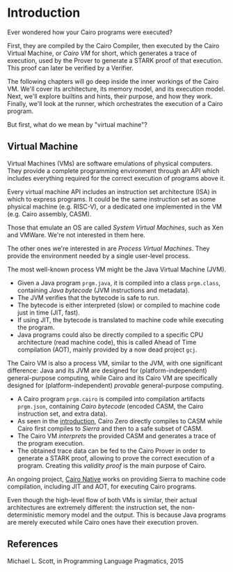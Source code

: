 # Introduction

Ever wondered how your Cairo programs were executed?

First, they are compiled by the Cairo Compiler, then executed
by the Cairo Virtual Machine, or _Cairo VM_ for short,
which generates a trace of execution, used by the Prover
to generate a STARK proof of that execution. This proof can later
be verified by a Verifier.

The following chapters will go deep inside the inner workings of the Cairo VM.
We'll cover its architecture, its memory model, and its execution model.
Next, we'll explore builtins and hints, their purpose, and how they work.
Finally, we'll look at the runner, which orchestrates the execution of a Cairo program.

But first, what do we mean by "virtual machine"?

## Virtual Machine

Virtual Machines (VMs) are software emulations of physical computers.
They provide a complete programming environment through an API which
includes everything required for the correct execution of programs above it.

Every virtual machine API includes an instruction set architecture (ISA)
in which to express programs. It could be the same instruction set as some
physical machine (e.g. RISC-V), or a dedicated one implemented in the VM
(e.g. Cairo assembly, CASM).

Those that emulate an OS are called _System Virtual Machines_, such as Xen and VMWare.
We're not interested in them here.

The other ones we're interested in are _Process Virtual Machines_.
They provide the environment needed by a single user-level process.

The most well-known process VM might be the Java Virtual Machine (JVM).

- Given a Java program `prgm.java`, it is compiled into a class `prgm.class`,
  containing _Java bytecode_ (JVM instructions and metadata).
- The JVM verifies that the bytecode is safe to run.
- The bytecode is either interpreted (slow) or compiled to machine code just in time (JIT, fast).
- If using JIT, the bytecode is translated to machine code while executing the program.
- Java programs could also be directly compiled to a specific CPU architecture (read machine code),
  this is called Ahead of Time compilation (AOT), mainly provided by a now dead project `gcj`.

The Cairo VM is also a process VM, similar to the JVM, with one significant difference:
Java and its JVM are designed for (platform-independent) general-purpose computing,
while Cairo and its Cairo VM are specifically designed for (platform-independent)
_provable_ general-purpose computing.

- A Cairo program `prgm.cairo` is compiled into compilation artifacts `prgm.json`,
  containing _Cairo bytecode_ (encoded CASM, the Cairo instruction set, and extra data).
- As seen in the [introduction](ch00-00-introduction.md), Cairo Zero directly compiles to CASM
  while Cairo first compiles to _Sierra_ and then to a safe subset of CASM.
- The Cairo VM _interprets_ the provided CASM and generates a trace of the program execution.
- The obtained trace data can be fed to the Cairo Prover in order to generate a STARK proof,
  allowing to prove the correct execution of a program. Creating this _validity proof_ is the
  main purpose of Cairo.

An ongoing project, [Cairo Native][cairo-native] works on providing
Sierra to machine code compilation, including JIT and AOT, for executing Cairo programs.

Even though the high-level flow of both VMs is similar, their actual architectures
are extremely different: the instruction set, the non-deterministic memory model and
the output. This is because Java programs are merely executed while
Cairo ones have their execution proven.

[cairo-native]: https://github.com/lambdaclass/cairo_native

## References

Michael L. Scott, in Programming Language Pragmatics, 2015

